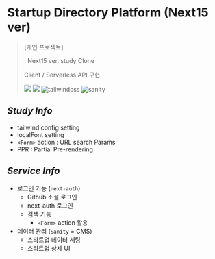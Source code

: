 # Startup Directory Platform (Next15 ver)

> [개인 프로젝트]
>
> : Next15 ver. study Clone
> 
> Client / Serverless API 구현
>
> <img src="https://img.shields.io/badge/TypeScript-3178C6?style=for-the-badge&logo=TypeScript&logoColor=white"> <img src="https://img.shields.io/badge/Next.js-000000?style=for-the-badge&logo=Next.Js&logoColor=white"> <img src="https://camo.githubusercontent.com/93bafe03a143d759a2983be7cd132f70a6a186233ca455f08f3f198adb3d2381/68747470733a2f2f696d672e736869656c64732e696f2f62616467652f2d5461696c77696e645f4353532d626c61636b3f7374796c653d666f722d7468652d6261646765266c6f676f436f6c6f723d7768697465266c6f676f3d7461696c77696e6463737326636f6c6f723d303642364434" alt="tailwindcss" data-canonical-src="https://img.shields.io/badge/-Tailwind_CSS-black?style=for-the-badge&amp;logoColor=white&amp;logo=tailwindcss&amp;color=06B6D4" style="max-width: 100%;"> <img src="https://camo.githubusercontent.com/7e4e467927a2d7c07aefb9662c46cfbe44d4b2dc70cb8c5765895baae61bc3a0/68747470733a2f2f696d672e736869656c64732e696f2f62616467652f2d53616e6974792d626c61636b3f7374796c653d666f722d7468652d6261646765266c6f676f436f6c6f723d7768697465266c6f676f3d73616e69747926636f6c6f723d463033453246" alt="sanity" data-canonical-src="https://img.shields.io/badge/-Sanity-black?style=for-the-badge&amp;logoColor=white&amp;logo=sanity&amp;color=F03E2F" style="max-width: 100%;">

## _Study Info_
- tailwind config setting
- localFont setting
- `<Form>` action : URL search Params
- PPR : Partial Pre-rendering

## _Service Info_
- 로그인 기능 (`next-auth`)
  - Github 소셜 로그인
  - next-auth 로그인
  - 검색 기능
    - `<Form>` action 활용
- 데이터 관리 (`Sanity` = CMS)
  - 스타트업 데이터 세팅
  - 스타트업 상세 UI
